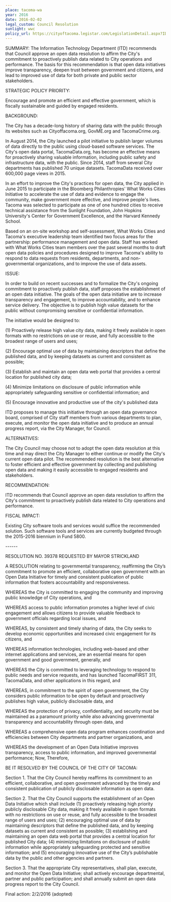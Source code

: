 ```yaml
---
place: tacoma-wa
year: 2016
date: 2016-02-02
legal_custom: Council Resolution
sunlight: wwc
policy_url: https://cityoftacoma.legistar.com/LegislationDetail.aspx?ID=2558873&GUID=754BE35D-0C23-421D-8CA0-62D244FD2368&Options=&Search=
---
```


<p>SUMMARY: The Information Technology Department (lTD) recommends that Council approve an open data resolution to affirm the City's commitment to proactively publish data related to City operations and performance. The basis for this recommendation is that open data initiatives improve transparency, deepen trust between government and citizens, and lead to improved use of data for both private and public sector stakeholders. </p>
<p>STRATEGIC POLICY PRIORITY:</p>
<p>Encourage and promote an efficient and effective government, which is fiscally sustainable and guided by engaged residents.</p>
<p>BACKGROUND:</p>
<p>The City has a decade-long history of sharing data with the public through its websites such as Cityoffacoma.org, GovME.org and TacomaCrime.org.</p>
<p>In August 2014, the City launched a pilot initiative to publish larger volumes of data directly to the public using cloud-based software services. The City's open data portal, TacomaData.org, has become an effective means for proactively sharing valuable information, including public safety and infrastructure data, with the public. Since 2014, staff from several City departments has published 70 unique datasets. TacomaData received over 600,000 page views in 2015.</p>
<p>In an effort to improve the City's practices for open data, the City applied in June 2015 to participate in the Bloomberg Philanthropies' What Works Cities Initiative to accelerate the use of data and evidence to engage the community, make government more effective, and improve people's lives. Tacoma was selected to participate as one of one hundred cities to receive technical assistance from the Sunlight Foundation, John Hopkins University's Center for Government Excellence, and the Harvard Kennedy School.</p>
<p>Based on an on-site workshop and self-assessment, What Works Cities and Tacoma's executive leadership team identified two focus areas for the partnership: performance management and open data. Staff has worked with What Works Cities team members over the past several months to draft open data policies and procedures designed to improve Tacoma's ability to respond to data requests from residents, departments, and non-governmental organizations, and to improve the use of data assets.</p>
<p>ISSUE:</p>
<p>In order to build on recent successes and to formalize the City's ongoing commitment to proactively publish data, staff proposes the establishment of an open data initiative. The goals of the open data initiative are to increase transparency and engagement, to improve accountability, and to enhance service delivery. The objective is to publish high value datasets for the public without compromising sensitive or confidential information.</p>
<p>The initiative would be designed to:</p>
<p>(1) <span class="g-open-formats"><span class="g-thoughtful-formats"><span class="g-open-access"><span class="g-license-free">Proactively release high value city data, making it freely available in open formats with no restrictions on use or reuse, and fully accessible to the broadest range of users and uses;</span></span></span></span></p>
<p>(2) Encourage optimal use of data by maintaining descriptors that define the published data, and by keeping datasets as current and consistent as possible;</p>
<p>(3) Establish and maintain an open data web portal that provides a central location for published city data;</p>
<p>(4) Minimize limitations on disclosure of public information while appropriately safeguarding sensitive or confidential information; and</p>
<p>(5) Encourage innovative and productive use of the city's published data</p>
<p>ITD proposes to manage this initiative through an open data governance board, comprised of City staff members from various departments to plan, execute, and monitor the open data initiative and to produce an annual progress report, via the City Manager, for Council.</p>
<p>ALTERNATIVES:</p>
<p>The City Council may choose not to adopt the open data resolution at this time and may direct the City Manager to either continue or modify the City's current open data pilot. The recommended resolution is the best alternative to foster efficient and effective government by collecting and publishing open data and making it easily accessible to engaged residents and stakeholders.</p>
<p>RECOMMENDATION:</p>
<p>ITD recommends that Council approve an open data resolution to affirm the City's commitment to proactively publish data related to City operations and performance.</p>
<p>FISCAL IMPACT:</p>
<p>Existing City software tools and services would suffice the recommended solution. Such software tools and services are currently budgeted through the 2015-2016 biennium in Fund 5800.</p>
<p>------</p>
<p>RESOLUTION NO. 39378 REQUESTED BY MAYOR STRICKLAND</p>
<p><span class="g-goals-and-values">A RESOLUTION relating to governmental transparency, reaffirming the City’s commitment to promote an efficient, collaborative open government with an Open Data Initiative for timely and consistent publication of public information that fosters accountability and responsiveness.</span></p>
<p><span class="g-goals-and-values">WHEREAS the City is committed to engaging the community and improving public knowledge of City operations, and</span></p>
<p><span class="g-goals-and-values">WHEREAS access to public information promotes a higher level of civic engagement and allows citizens to provide valuable feedback to government officials regarding local issues, and</span></p>
<p><span class="g-goals-and-values">WHEREAS, by consistent and timely sharing of data, the City seeks to develop economic opportunities and increased civic engagement for its citizens,</span> and</p>
<p><span class="g-goals-and-values">WHEREAS information technologies, including web-based and other internet applications and services, are an essential means for open government and good government, generally, and</span></p>
<p><span class="g-goals-and-values">WHEREAS the City is committed to leveraging technology to respond to public needs and service requests, and has launched TacomaFIRST 311, TacomaData, and other applications in this regard, and</span></p>
<p><span class="g-proactive-release"><span class="g-goals-and-values">WHEREAS, in commitment to the spirit of open government, the City considers public information to be open by default and proactively publishes high value, publicly disclosable data</span></span>, and</p>
<p><span class="g-goals-and-values">WHEREAS <span class="g-sensitive-information">the protection of privacy, confidentiality, and security must be maintained as a paramount priority while also advancing governmental transparency and accountability through open data, </span>and</span></p>
<p><span class="g-goals-and-values">WHEREAS a comprehensive open data program enhances coordination and efficiencies between City departments and partner organizations, and</span></p>
<p><span class="g-goals-and-values">WHEREAS the development of an Open Data Initiative improves transparency, access to public information, and improved governmental performance; Now, Therefore,</span></p>
<p>BE IT RESOLVED BY THE COUNCIL OF THE CITY OF TACOMA:</p>
<p>Section 1. That the City Council hereby reaffirms its commitment to an efficient, collaborative, and open government advanced by the timely and consistent publication of publicly disclosable information as open data.</p>
<p>Section 2. That the City Council supports the establishment of an Open Data Initiative which shall include (1) proactively releasing high priority publicly disclosable City data, making it freely available in open formats with no restrictions on use or reuse, and fully accessible to the broadest range of users and uses; <span class="g-metadata"><span class="g-real-time-updates">(2) encouraging optimal use of data by maintaining descriptors that define the published data, and by keeping datasets as current and consistent as possible</span></span>; (3) <span class="g-data-portals-and-websites">establishing and maintaining an open data web portal that provides a central location for published City data</span>; <span class="g-sensitive-information">(4) minimizing limitations on disclosure of public information while appropriately safeguarding protected and sensitive information</span>; and (5) encouraging innovative use of the City’s publishable data by the public and other agencies and partners.</p>
<p><span class="g-oversight-authority"><span class="g-binding-regulations"><span class="g-public-participation"><span class="g-timelines"><span class="g-partnerships"><span class="g-future-review">Section 3. That the appropriate City representatives, shall plan, execute, and monitor the Open Data Initiative; shall actively encourage departmental, partner and public participation; and shall annually submit an open data progress report to the City Council.</span></span></span></span></span></span></p>
<p>Final action: 2/2/2016 (adopted)</p>
